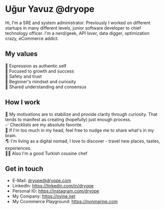 # Uğur Yavuz @dryope
Hi, I'm a SRE and system administrator. Previously I worked on different startups in many different levels, junior software developer to chief technology officer. I'm a nerd/geek, API lover, data digger, optimization crazy, eCommerce addict.

## My values
🌟 Expression as authentic self<br>
🚀 Focused to growth and success<br>
🤞 Safety and trust<br>
🍏 Beginner's mindset and curiosity<br>
🙌 Shared understanding and consensus<br>

## How I work
🤔 My motivations are to stabilize and provide clarity through curiosity. That tends to manifest as creating (hopefully) just enough process. <br>
✅ Checklists are my absolute favorite. <br>
🧠 If I'm too much in my head, feel free to nudge me to share what's in my brain.<br>
🌎 I'm living as a digital nomad, I love to discover - travel new places, tastes, experiences.<br>
👨‍🍳 Also I'm a good Turkish cousine chef 

## Get in touch
- E-Mail: dryope@dryope.com
- LinkedIn: https://linkedin.com/in/dryope
- Personal IG: https://instagram.com/dryope
- My Company: https://nvine.net
- My Ccommerce Playground: https://nvnmarine.com
